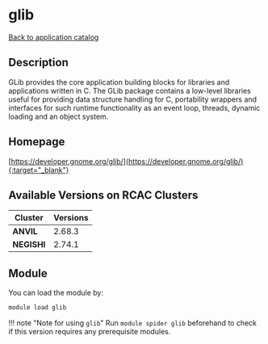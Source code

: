 # glib

[Back to application catalog](../app_catalog.md)

## Description

GLib provides the core application building blocks for libraries and applications written in C.  The GLib package contains a low-level libraries useful for providing data structure handling for C, portability wrappers and interfaces for such runtime functionality as an event loop, threads, dynamic loading and an object system.

## Homepage

[https://developer.gnome.org/glib/](https://developer.gnome.org/glib/){:target="_blank"}

## Available Versions on RCAC Clusters

|Cluster|Versions|
|---|---|
**ANVIL**|2.68.3
**NEGISHI**|2.74.1

## Module

You can load the module by:

```bash
module load glib
```

!!! note "Note for using `glib`"
    Run `module spider glib` beforehand to check if this version requires any prerequisite modules.
